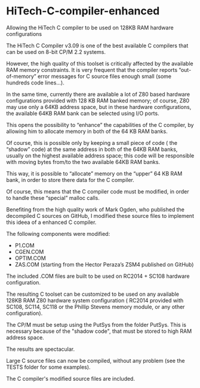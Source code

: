 # HiTech-C-compiler-enhanced
Allowing the HiTech C compiler to be used on 128KB RAM hardware configurations

The HiTech C Compiler v3.09 is one of the best available C compilers that can be used on 8-bit CP/M 2.2 systems.

However, the high quality of this toolset is critically affected by the available RAM memory constraints. It is very frequent that the compiler reports “out-of-memory” error messages for C source files enough small (some hundreds code lines…).

In the same time, currently there are available a lot of Z80 based hardware configurations provided with 128 KB RAM banked memory; of course, Z80 may use only a 64KB address space, but in these hardware configurations, the available 64KB RAM bank can be selected using I/O ports.

This opens the possibility to “enhance” the capabilities of the C compiler, by allowing him to allocate memory in both of the 64 KB RAM banks.

Of course, this is possible only by keeping a small piece of code ( the “shadow” code) at the same address in both of the 64KB RAM banks, usually on the highest available address space; this code will be responsible with moving bytes from/to the two available 64KB RAM banks.

This way, it is possible to “allocate” memory on the “upper” 64 KB RAM bank, in order to store there data for the C compiler.

Of course, this means that the C compiler code must be modified, in order to handle these “special” malloc calls.

Benefiting from the high quality work of Mark Ogden, who published the decompiled C sources on GitHub, I modified these source files to implement this ideea of a enhanced C compiler.

The following components were modified:

- P1.COM
- CGEN.COM
- OPTIM.COM
- ZAS.COM (starting from the Hector Peraza’s ZSM4 published on GitHub)

The included .COM files are built to be used on RC2014 + SC108 hardware configuration.

The resulting C toolset can be customized to be used on any available 128KB RAM Z80 hardware system configuration ( RC2014 provided with SC108, SC114, SC118 or the Phillip Stevens memory module, or any other configuration).

The CP/M must be setup using the PutSys from the folder PutSys. This is necessary because of the "shadow code", that must be stored to high RAM address space.

The results are spectacular.

Large C source files can now be compiled, without any problem (see the TESTS folder for some examples).

The C compiler's modified source files are included.

